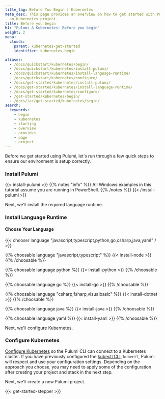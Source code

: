 ```yaml
---
title_tag: Before You Begin | Kubernetes
meta_desc: This page provides an overview on how to get started with Pulumi when starting
  an Kubernetes project.
title: Before you begin
h1: "Pulumi & Kubernetes: Before you begin"
weight: 2
menu:
  clouds:
    parent: kubernetes-get-started
    identifier: kubernetes-begin

aliases:
  - /docs/quickstart/kubernetes/begin/
  - /docs/quickstart/kubernetes/install-pulumi/
  - /docs/quickstart/kubernetes/install-language-runtime/
  - /docs/quickstart/kubernetes/configure/
  - /docs/get-started/kubernetes/install-pulumi/
  - /docs/get-started/kubernetes/install-language-runtime/
  - /docs/get-started/kubernetes/configure/
  - /get-started/kubernetes/begin/
  - /docs/iac/get-started/kubernetes/begin/
search:
  keywords:
    - begin
    - kubernetes
    - starting
    - overview
    - provides
    - page
    - project
---
```


Before we get started using Pulumi, let's run through a few quick steps to ensure our environment is setup correctly.

### Install Pulumi

{{< install-pulumi >}}
{{% notes "info" %}}
All Windows examples in this tutorial assume you are running in PowerShell.
{{% /notes %}}
{{< /install-pulumi >}}

Next, we'll install the required language runtime.

### Install Language Runtime

#### Choose Your Language

{{< chooser language "javascript,typescript,python,go,csharp,java,yaml" / >}}

{{% choosable language "javascript,typescript" %}}
{{< install-node >}}
{{% /choosable %}}

{{% choosable language python %}}
{{< install-python >}}
{{% /choosable %}}

{{% choosable language go %}}
{{< install-go >}}
{{% /choosable %}}

{{% choosable language "csharp,fsharp,visualbasic" %}}
{{< install-dotnet >}}
{{% /choosable %}}

{{% choosable language java %}}
{{< install-java >}}
{{% /choosable %}}

{{% choosable language yaml %}}
{{< install-yaml >}}
{{% /choosable %}}

Next, we'll configure Kubernetes.

### Configure Kubernetes

<a href="/registry/packages/kubernetes/installation-configuration" target="_blank">Configure Kubernetes</a> so the Pulumi CLI can connect to a Kubernetes cluster. If you have previously configured the <a href="https://kubernetes.io/docs/reference/kubectl/overview/" target="_blank">kubectl CLI</a>, `kubectl`, Pulumi will respect and use your configuration settings.  Depending on the approach you choose, you may need to apply some of the configuration after creating your project and stack in the next step.

Next, we'll create a new Pulumi project.

{{< get-started-stepper >}}
